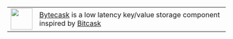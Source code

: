 <table>
<tr>
<td>
<img width=50 src="http://icons.iconarchive.com/icons/double-j-design/ravenna-3d/128/Database-Inactive-icon.png">
<td>
<a href="https://github.com/pbudzik/bytecask">Bytecask</a> is a low latency key/value storage component inspired by
<a href="https://github.com/basho/bitcask">Bitcask</a>
</td>
</tr>
</table>
